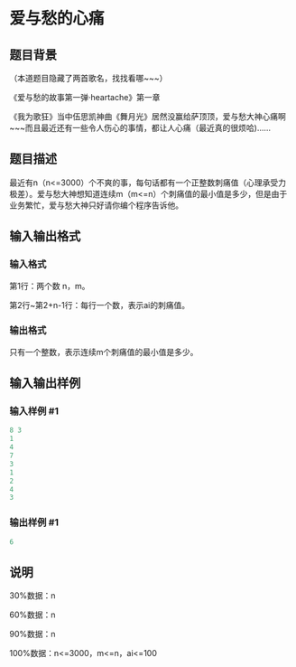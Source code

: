 # 爱与愁的心痛

## 题目背景

（本道题目隐藏了两首歌名，找找看哪~~~）

《爱与愁的故事第一弹·heartache》第一章

《我为歌狂》当中伍思凯神曲《舞月光》居然没赢给萨顶顶，爱与愁大神心痛啊~~~而且最近还有一些令人伤心的事情，都让人心痛（最近真的很烦哈)……

## 题目描述

最近有n（n<=3000）个不爽的事，每句话都有一个正整数刺痛值（心理承受力极差）。爱与愁大神想知道连续m（m<=n）个刺痛值的最小值是多少，但是由于业务繁忙，爱与愁大神只好请你编个程序告诉他。

## 输入输出格式

### 输入格式

第1行：两个数 n，m。

第2行~第2+n-1行：每行一个数，表示ai的刺痛值。

### 输出格式

只有一个整数，表示连续m个刺痛值的最小值是多少。

## 输入输出样例

### 输入样例 #1

```cpp
8 3
1
4
7
3
1
2
4
3
```


### 输出样例 #1

```cpp
6
```


## 说明

30%数据：n

60%数据：n

90%数据：n

100%数据：n<=3000，m<=n，ai<=100

